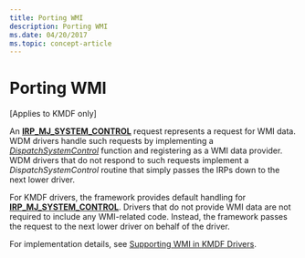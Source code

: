 ```yaml
---
title: Porting WMI
description: Porting WMI
ms.date: 04/20/2017
ms.topic: concept-article
---
```


# Porting WMI


\[Applies to KMDF only\]

An [**IRP\_MJ\_SYSTEM\_CONTROL**](../kernel/irp-mj-system-control.md) request represents a request for WMI data. WDM drivers handle such requests by implementing a [*DispatchSystemControl*](/windows-hardware/drivers/ddi/wdm/nc-wdm-driver_dispatch) function and registering as a WMI data provider. WDM drivers that do not respond to such requests implement a *DispatchSystemControl* routine that simply passes the IRPs down to the next lower driver.

For KMDF drivers, the framework provides default handling for [**IRP\_MJ\_SYSTEM\_CONTROL**](../kernel/irp-mj-system-control.md). Drivers that do not provide WMI data are not required to include any WMI-related code. Instead, the framework passes the request to the next lower driver on behalf of the driver.

For implementation details, see [Supporting WMI in KMDF Drivers](introduction-to-wmi-for-kmdf-drivers.md).

 

